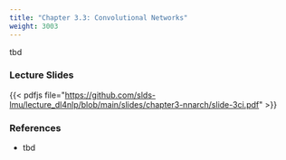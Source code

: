 ```yaml
---
title: "Chapter 3.3: Convolutional Networks"
weight: 3003
---
```

tbd

<!--more-->

<!--
### Lecture video
{{< video id="TfrSKiOecWI" >}}
-->

### Lecture Slides
{{< pdfjs file="https://github.com/slds-lmu/lecture_dl4nlp/blob/main/slides/chapter3-nnarch/slide-3ci.pdf" >}}

### References 

- tbd
